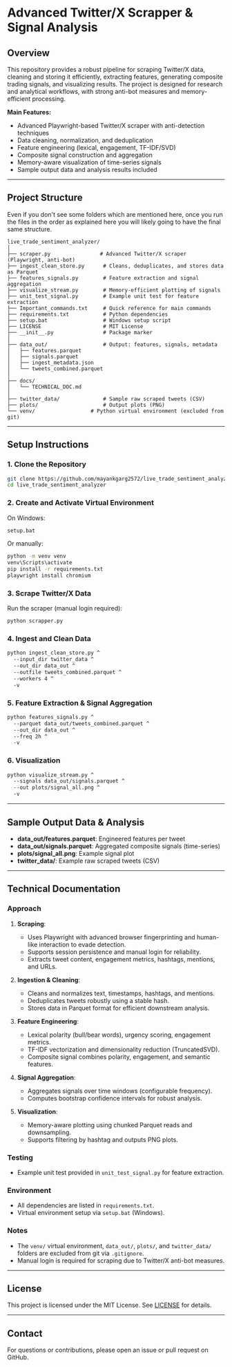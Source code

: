 # Advanced Twitter/X Scrapper & Signal Analysis

## Overview

This repository provides a robust pipeline for scraping Twitter/X data, cleaning and storing it efficiently, extracting features, generating composite trading signals, and visualizing results. The project is designed for research and analytical workflows, with strong anti-bot measures and memory-efficient processing.

**Main Features:**
- Advanced Playwright-based Twitter/X scraper with anti-detection techniques
- Data cleaning, normalization, and deduplication
- Feature engineering (lexical, engagement, TF-IDF/SVD)
- Composite signal construction and aggregation
- Memory-aware visualization of time-series signals
- Sample output data and analysis results included

---

## Project Structure

Even if you don't see some folders which are mentioned here, once you run the files in the order as explained here you will likely going to have the final same structure.

```
live_trade_sentiment_analyzer/
│
├── scraper.py                # Advanced Twitter/X scraper (Playwright, anti-bot)
├── ingest_clean_store.py      # Cleans, deduplicates, and stores data as Parquet
├── features_signals.py        # Feature extraction and signal aggregation
├── visualize_stream.py        # Memory-efficient plotting of signals
├── unit_test_signal.py        # Example unit test for feature extraction
├── Important_commands.txt     # Quick reference for main commands
├── requirements.txt           # Python dependencies
├── setup.bat                  # Windows setup script
├── LICENSE                    # MIT License
├── __init__.py                # Package marker
│
├── data_out/                  # Output: features, signals, metadata
│   ├── features.parquet
│   ├── signals.parquet
│   ├── ingest_metadata.json
│   └── tweets_combined.parquet
│ 
├── docs/                  
│   └── TECHNICAL_DOC.md
│
├── twitter_data/              # Sample raw scraped tweets (CSV)
├── plots/                     # Output plots (PNG)
└── venv/                  # Python virtual environment (excluded from git)
```

---

## Setup Instructions

### 1. Clone the Repository

```sh
git clone https://github.com/mayankgarg2572/live_trade_sentiment_analyzer.git
cd live_trade_sentiment_analyzer
```

### 2. Create and Activate Virtual Environment

On Windows:
```bat
setup.bat
```

Or manually:
```sh
python -m venv venv
venv\Scripts\activate
pip install -r requirements.txt
playwright install chromium
```

### 3. Scrape Twitter/X Data

Run the scraper (manual login required):

```sh
python scrapper.py
```

### 4. Ingest and Clean Data

```sh
python ingest_clean_store.py ^
  --input_dir twitter_data ^
  --out_dir data_out ^
  --outfile tweets_combined.parquet ^
  --workers 4 ^
  -v
```

### 5. Feature Extraction & Signal Aggregation

```sh
python features_signals.py ^
  --parquet data_out/tweets_combined.parquet ^
  --out_dir data_out ^
  --freq 2h ^
  -v
```

### 6. Visualization

```sh
python visualize_stream.py ^
  --signals data_out/signals.parquet ^
  --out plots/signal_all.png ^
  -v
```

---

## Sample Output Data & Analysis

- **data_out/features.parquet**: Engineered features per tweet
- **data_out/signals.parquet**: Aggregated composite signals (time-series)
- **plots/signal_all.png**: Example signal plot
- **twitter_data/**: Example raw scraped tweets (CSV)

---

## Technical Documentation

### Approach

1. **Scraping**:  
   - Uses Playwright with advanced browser fingerprinting and human-like interaction to evade detection.
   - Supports session persistence and manual login for reliability.
   - Extracts tweet content, engagement metrics, hashtags, mentions, and URLs.

2. **Ingestion & Cleaning**:  
   - Cleans and normalizes text, timestamps, hashtags, and mentions.
   - Deduplicates tweets robustly using a stable hash.
   - Stores data in Parquet format for efficient downstream analysis.

3. **Feature Engineering**:  
   - Lexical polarity (bull/bear words), urgency scoring, engagement metrics.
   - TF-IDF vectorization and dimensionality reduction (TruncatedSVD).
   - Composite signal combines polarity, engagement, and semantic features.

4. **Signal Aggregation**:  
   - Aggregates signals over time windows (configurable frequency).
   - Computes bootstrap confidence intervals for robust analysis.

5. **Visualization**:  
   - Memory-aware plotting using chunked Parquet reads and downsampling.
   - Supports filtering by hashtag and outputs PNG plots.

### Testing

- Example unit test provided in `unit_test_signal.py` for feature extraction.

### Environment

- All dependencies are listed in `requirements.txt`.
- Virtual environment setup via `setup.bat` (Windows).

### Notes

- The `venv/` virtual environment, `data_out/`, `plots/`, and `twitter_data/` folders are excluded from git via `.gitignore`.
- Manual login is required for scraping due to Twitter/X anti-bot measures.

---

## License

This project is licensed under the MIT License. See [LICENSE](LICENSE) for details.

---

## Contact

For questions or contributions, please open an issue or pull request on GitHub.
